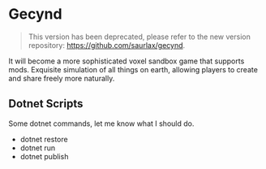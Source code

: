 # Gecynd

> This version has been deprecated, please refer to the new version repository: https://github.com/saurlax/gecynd.

It will become a more sophisticated voxel sandbox game that supports mods. Exquisite simulation of all things on earth, allowing players to create and share freely more naturally.

## Dotnet Scripts

Some dotnet commands, let me know what I should do.

* dotnet restore
* dotnet run
* dotnet publish